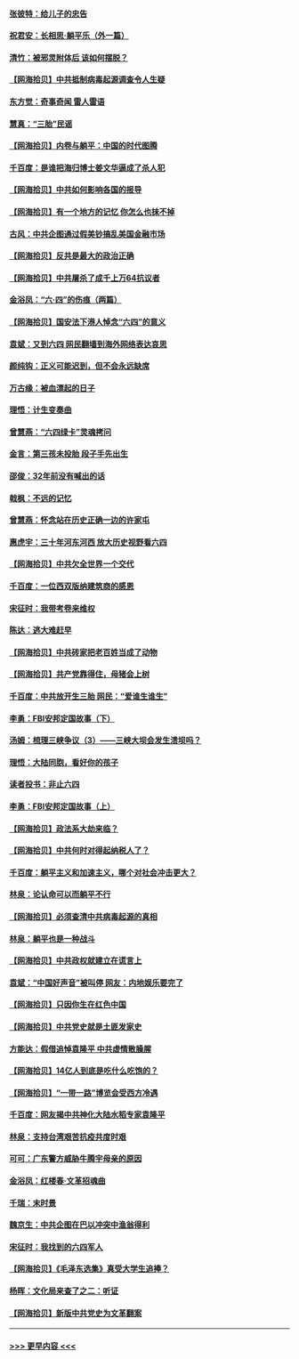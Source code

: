 #### [张彼特：给儿子的忠告](../pages/nsc993/n13018934.md?t=06141202) 
#### [祝君安：长相思‧躺平乐（外一篇）](../pages/nsc993/n13018923.md?t=06141202) 
#### [清竹：被邪灵附体后 该如何摆脱？](../pages/nsc993/n13018877.md?t=06141202) 
#### [【网海拾贝】中共抵制病毒起源调查令人生疑](../pages/nsc993/n13017785.md?t=06141202) 
#### [东方觉：奇事奇闻 雷人雷语](../pages/nsc993/n13017577.md?t=06141202) 
#### [慧真：“三胎”民谣](../pages/nsc993/n13017394.md?t=06141202) 
#### [【网海拾贝】内卷与躺平：中国的时代图腾](../pages/nsc993/n13016128.md?t=06141202) 
#### [千百度：是谁把海归博士姜文华逼成了杀人犯](../pages/nsc993/n13015218.md?t=06141202) 
#### [【网海拾贝】中共如何影响各国的报导](../pages/nsc993/n13012599.md?t=06141202) 
#### [【网海拾贝】有一个地方的记忆 你怎么也抹不掉](../pages/nsc993/n13009802.md?t=06141202) 
#### [古风：中共企图通过假美钞搞乱美国金融市场](../pages/nsc993/n13009626.md?t=06141202) 
#### [【网海拾贝】反共是最大的政治正确](../pages/nsc993/n13007051.md?t=06141202) 
#### [【网海拾贝】中共屠杀了成千上万64抗议者](../pages/nsc993/n13002713.md?t=06141202) 
#### [金浴凤：“六·四”的伤痕（两篇）](../pages/nsc993/n13001719.md?t=06141202) 
#### [【网海拾贝】国安法下港人悼念“六四”的意义](../pages/nsc993/n13001039.md?t=06141202) 
#### [袁斌：又到六四 网民翻墙到海外网络表达哀思](../pages/nsc993/n13000995.md?t=06141202) 
#### [颜纯钩：正义可能迟到，但不会永远缺席](../pages/nsc993/n13000920.md?t=06141202) 
#### [万古缘：被血漂起的日子](../pages/nsc993/n13000914.md?t=06141202) 
#### [理悟：计生变奏曲](../pages/nsc993/n13000414.md?t=06141202) 
#### [曾慧燕：“六四绿卡”灵魂拷问](../pages/nsc993/n13000277.md?t=06141202) 
#### [金言：第三孩未投胎 段子手先出生](../pages/nsc993/n13000215.md?t=06141202) 
#### [邵俊：32年前没有喊出的话](../pages/nsc993/n13000181.md?t=06141202) 
#### [戟枫：不远的记忆](../pages/nsc993/n13000121.md?t=06141202) 
#### [曾慧燕：怀念站在历史正确一边的许家屯](../pages/nsc993/n13000073.md?t=06141202) 
#### [惠虎宇：三十年河东河西 放大历史视野看六四](../pages/nsc993/n13000018.md?t=06141202) 
#### [【网海拾贝】中共欠全世界一个交代](../pages/nsc993/n12998706.md?t=06141202) 
#### [千百度：一位西双版纳建筑商的感恩](../pages/nsc993/n12998487.md?t=06141202) 
#### [宋征时：我带考卷来维权](../pages/nsc993/n12994088.md?t=06141202) 
#### [陈达：逃大难赶早](../pages/nsc993/n12993569.md?t=06141202) 
#### [【网海拾贝】中共砖家把老百姓当成了动物](../pages/nsc993/n12993483.md?t=06141202) 
#### [【网海拾贝】共产党靠得住，母猪会上树](../pages/nsc993/n12990730.md?t=06141202) 
#### [千百度：中共放开生三胎 网民：“爱谁生谁生”](../pages/nsc993/n12990644.md?t=06141202) 
#### [李勇：FBI安邦定国故事（下）](../pages/nsc993/n12987854.md?t=06141202) 
#### [汤姆：梳理三峡争议（3）——三峡大坝会发生溃坝吗？](../pages/nsc993/n12989806.md?t=06141202) 
#### [理悟：大陆同胞，看好你的孩子](../pages/nsc993/n12989778.md?t=06141202) 
#### [读者投书：非止六四](../pages/nsc993/n12989673.md?t=06141202) 
#### [李勇：FBI安邦定国故事（上）](../pages/nsc993/n12987749.md?t=06141202) 
#### [【网海拾贝】政法系大劫来临？](../pages/nsc993/n12987596.md?t=06141202) 
#### [【网海拾贝】中共何时对得起纳税人了？](../pages/nsc993/n12985578.md?t=06141202) 
#### [千百度：躺平主义和加速主义，哪个对社会冲击更大？](../pages/nsc993/n12985512.md?t=06141202) 
#### [林泉：论认命可以而躺平不行](../pages/nsc993/n12985505.md?t=06141202) 
#### [【网海拾贝】必须查清中共病毒起源的真相](../pages/nsc993/n12984276.md?t=06141202) 
#### [林泉：躺平也是一种战斗](../pages/nsc993/n12984194.md?t=06141202) 
#### [【网海拾贝】中共政权就建立在谎言上](../pages/nsc993/n12981880.md?t=06141202) 
#### [袁斌：“中国好声音”被叫停 网友：内地娱乐要完了](../pages/nsc993/n12981826.md?t=06141202) 
#### [【网海拾贝】只因你生在红色中国](../pages/nsc993/n12979096.md?t=06141202) 
#### [【网海拾贝】中共党史就是土匪发家史](../pages/nsc993/n12976478.md?t=06141202) 
#### [方能达：假借追悼袁隆平 中共虚情散臊腥](../pages/nsc993/n12976396.md?t=06141202) 
#### [【网海拾贝】14亿人到底是吃什么吃饱的？](../pages/nsc993/n12974125.md?t=06141202) 
#### [【网海拾贝】“一带一路”博览会受西方冷遇](../pages/nsc993/n12971787.md?t=06141202) 
#### [千百度：网友揭中共神化大陆水稻专家袁隆平](../pages/nsc993/n12971733.md?t=06141202) 
#### [林泉：支持台湾艰苦抗疫共度时艰](../pages/nsc993/n12971350.md?t=06141202) 
#### [可可：广东警方威胁牛腾宇母亲的原因](../pages/nsc993/n12971100.md?t=06141202) 
#### [金浴凤：红楼春·文革招魂曲](../pages/nsc993/n12970354.md?t=06141202) 
#### [千瑞：末时景](../pages/nsc993/n12970337.md?t=06141202) 
#### [魏京生：中共企图在巴以冲突中渔翁得利](../pages/nsc993/n12970286.md?t=06141202) 
#### [宋征时：我找到的六四军人](../pages/nsc993/n12970213.md?t=06141202) 
#### [【网海拾贝】《毛泽东选集》真受大学生追捧？](../pages/nsc993/n12968779.md?t=06141202) 
#### [杨晖：文化局来查了之二：听证](../pages/nsc993/n12966528.md?t=06141202) 
#### [【网海拾贝】新版中共党史为文革翻案](../pages/nsc993/n12967526.md?t=06141202) 

----
#### [ >>> 更早内容 <<< ](../indexes/nsc993-earlier.md)
